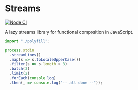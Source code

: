 # Streams

[![Node CI](https://github.com/nikolaybotev/streams/actions/workflows/nodejs.yml/badge.svg)](https://github.com/nikolaybotev/streams/actions/workflows/nodejs.yml)

A lazy streams library for functional composition in JavaScript.

```javascript
import "./polyfill";

process.stdin
  .streamLines()
  .map(s => s.toLocaleUpperCase())
  .filter(s => s.length > 3)
  .batch(3)
  .limit(2)
  .forEach(console.log)
  .then(_ => console.log("-- all done --"));
```
